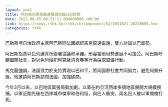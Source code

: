 ```yaml
---
layout: post
title: 阿巴斯同馬克龍通電話討論以巴局勢
date: 2022-06-05 06:31:11.000000000 +08:00
link: https://news.rthk.hk/rthk/ch/component/k2/1651621-20220605.htm
categories: rthk
---
```


巴勒斯坦自治政府主席阿巴斯同法國總統馬克龍通電話，雙方討論以巴局勢。

阿巴斯指責以色列違背所簽署協議和承諾，形容當前局勢進展不可接受。阿巴斯呼籲國際社會，對以色列侵犯阿克薩清真寺等行為採取威懾行動。

馬克龍強調，法國致力於支持實現以巴和平，將同國際社會共同努力，避免局勢升級。他邀請阿巴斯訪問法國，加強磋商。

今年3月以來，以巴地區緊張局勢加劇。以軍在約旦河西岸多個地區展開大規模搜捕。以軍近期先後在西岸城市傑寧和伯利恒，與巴人衝突，兩名巴人被以軍開槍打死。
